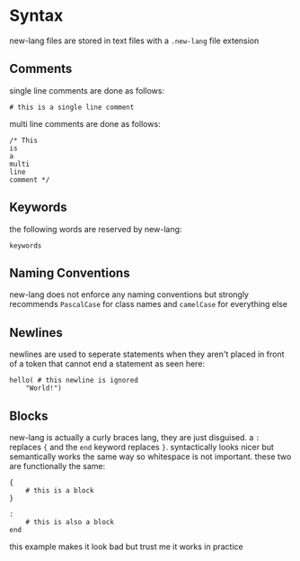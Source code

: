 # Syntax
new-lang files are stored in text files with a `.new-lang` file extension
## Comments
single line comments are done as follows:
```
# this is a single line comment
```
multi line comments are done as follows:
```
/* This
is
a
multi
line
comment */
```
## Keywords
the following words are reserved by new-lang:
```
keywords
```
## Naming Conventions
new-lang does not enforce any naming conventions but strongly recommends `PascalCase` for class names and `camelCase` for everything else
## Newlines
newlines are used to seperate statements when they aren't placed in front of a token that cannot end a statement as seen here:
```
hello( # this newline is ignored
    "World!")
```
## Blocks
new-lang is actually a curly braces lang, they are just disguised. a `:` replaces `{` and the `end` keyword replaces `}`. syntactically looks nicer but semantically works the same way so whitespace is not important. these two are functionally the same:
```
{
    # this is a block
}

:
    # this is also a block
end
```
this example makes it look bad but trust me it works in practice